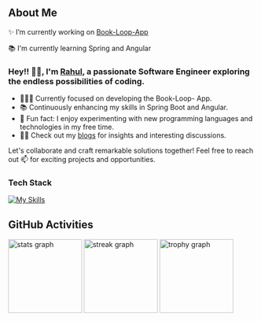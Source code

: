 ## About Me

✨ I’m currently working on [Book-Loop-App](https://github.com/rahuldabgotra/book-loop-app)

📚 I'm currently learning Spring and Angular

###  Hey!! 🙏🏻, I'm [Rahul](https://github.com/rahuldabgotra), a passionate Software Engineer exploring the endless possibilities of coding.

- 👨🏻‍💻 Currently focused on developing the Book-Loop- App.
- 📚 Continuously enhancing my skills in Spring Boot and Angular.
- 🏀 Fun fact: I enjoy experimenting with new programming languages and technologies in my free time.
- ✍🏻 Check out my [blogs](https://rahuldabgotra.github.io/personal-website/blogs/) for insights and interesting discussions.
  
Let's collaborate and craft remarkable solutions together! Feel free to reach out 📫 for exciting projects and opportunities.

### Tech Stack

[![My Skills](https://skillicons.dev/icons?i=java,spring,js,ts,react,angular,nodejs,py,flask,html,css,bootstrap,tailwind,git,github,md,figma,postgres,mysql,sqlite,mongodb,redis,rabbitmq,kafka,postman,selenium,docker,kubernetes,grafana,prometheus,azure,aws,gcp,githubactions,linux,bash,idea,androidstudio&perline=17)](https://skillicons.dev)

## GitHub Activities

<div align="left">
  <img src="https://github-readme-stats.vercel.app/api?username=rahuldabgotra&hide_title=false&hide_rank=false&show_icons=true&include_all_commits=true&count_private=true&disable_animations=false&theme=gotham&locale=en&hide_border=true&order=1&custom_title=Stats" height="150" alt="stats graph"  />
  <img src="https://streak-stats.demolab.com?user=rahuldabgotra&locale=en&mode=daily&theme=gotham&hide_border=true&border_radius=5&date_format=j%20M%5B%20Y%5D&order=3" height="150" alt="streak graph"  />
  <img src="https://github-profile-trophy.vercel.app?username=rahuldabgotra&theme=darkhub&column=-1&row=1&margin-w=8&margin-h=8&no-bg=true&no-frame=true&order=4" height="150" alt="trophy graph"  />
</div>
